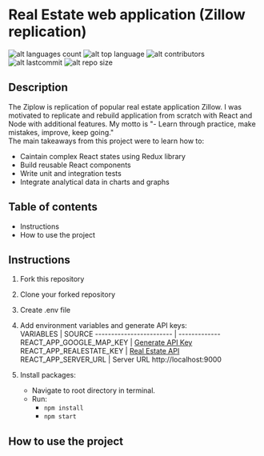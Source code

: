 # Real Estate web application (Zillow replication)

![alt languages count](https://img.shields.io/github/languages/count/luka7711/real_estate_client_side)
![alt top language](https://img.shields.io/github/languages/top/luka7711/real_estate_client_side)
![alt contributors](https://img.shields.io/github/contributors/luka7711/real_estate_client_side)
![alt lastcommit](https://img.shields.io/github/last-commit/luka7711/real_estate_client_side)
![alt repo size](https://img.shields.io/github/repo-size/luka7711/real_estate_client_side)

## Description

The Ziplow is replication of popular real estate application Zillow. I was motivated to replicate
and rebuild application from scratch with React and Node with additional features.
My motto is "- Learn through practice, make mistakes, improve, keep going."
<br/>
The main takeaways from this project were to learn how to:

- Caintain complex React states using Redux library
- Build reusable React components
- Write unit and integration tests
- Integrate analytical data in charts and graphs

## Table of contents

- Instructions
- How to use the project

## Instructions

1. Fork this repository
1. Clone your forked repository
1. Create .env file
1. Add environment variables and generate API keys:
   <br/>
   VARIABLES | SOURCE
   ------------------------ | -------------
   REACT_APP_GOOGLE_MAP_KEY | [Generate API Key](https://developers.google.com/maps/documentation/javascript/get-api-key)
   REACT_APP_REALESTATE_KEY | [Real Estate API](https://rapidapi.com/datascraper/api/us-real-estate/)
   REACT_APP_SERVER_URL | Server URL http://localhost:9000

1. Install packages:
   <br/>
   - Navigate to root directory in terminal.
   - Run:
     <br/>
     - `npm install`
     - `npm start`

## How to use the project

